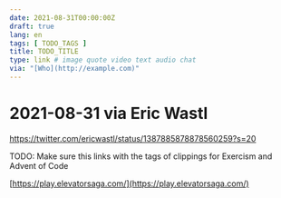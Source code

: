 ```yaml
---
date: 2021-08-31T00:00:00Z
draft: true
lang: en
tags: [ TODO_TAGS ]
title: TODO_TITLE
type: link # image quote video text audio chat
via: "[Who](http://example.com)"
---
```



# 2021-08-31 via Eric Wastl
https://twitter.com/ericwastl/status/1387885878878560259?s=20

 

TODO: Make sure this links with the tags of clippings for Exercism and Advent of Code

[https://play.elevatorsaga.com/](https://play.elevatorsaga.com/)

